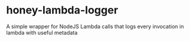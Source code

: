 # honey-lambda-logger
A simple wrapper for NodeJS Lambda calls that logs every invocation in lambda with useful metadata
